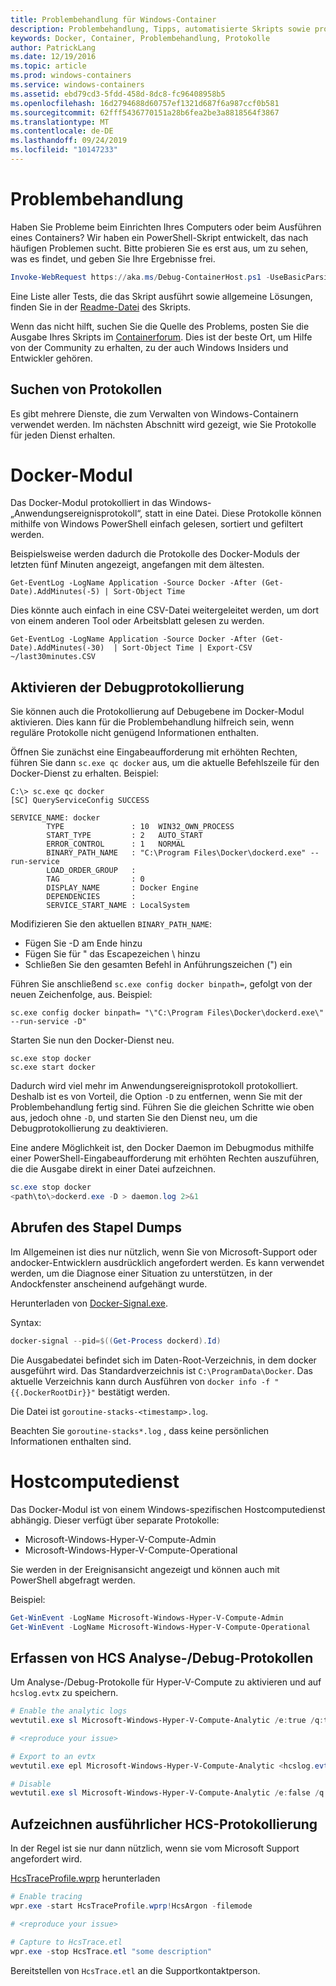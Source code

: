 ```yaml
---
title: Problembehandlung für Windows-Container
description: Problembehandlung, Tipps, automatisierte Skripts sowie protokollierte Informationen für Windows-Container und Docker
keywords: Docker, Container, Problembehandlung, Protokolle
author: PatrickLang
ms.date: 12/19/2016
ms.topic: article
ms.prod: windows-containers
ms.service: windows-containers
ms.assetid: ebd79cd3-5fdd-458d-8dc8-fc96408958b5
ms.openlocfilehash: 16d2794688d60757ef1321d687f6a987ccf0b581
ms.sourcegitcommit: 62fff5436770151a28b6fea2be3a8818564f3867
ms.translationtype: MT
ms.contentlocale: de-DE
ms.lasthandoff: 09/24/2019
ms.locfileid: "10147233"
---
```

# <a name="troubleshooting"></a>Problembehandlung

Haben Sie Probleme beim Einrichten Ihres Computers oder beim Ausführen eines Containers? Wir haben ein PowerShell-Skript entwickelt, das nach häufigen Problemen sucht. Bitte probieren Sie es erst aus, um zu sehen, was es findet, und geben Sie Ihre Ergebnisse frei.

```PowerShell
Invoke-WebRequest https://aka.ms/Debug-ContainerHost.ps1 -UseBasicParsing | Invoke-Expression
```
Eine Liste aller Tests, die das Skript ausführt sowie allgemeine Lösungen, finden Sie in der [Readme-Datei](https://github.com/Microsoft/Virtualization-Documentation/blob/live/windows-server-container-tools/Debug-ContainerHost/README.md) des Skripts.

Wenn das nicht hilft, suchen Sie die Quelle des Problems, posten Sie die Ausgabe Ihres Skripts im [Containerforum](https://social.msdn.microsoft.com/Forums/home?forum=windowscontainers). Dies ist der beste Ort, um Hilfe von der Community zu erhalten, zu der auch Windows Insiders und Entwickler gehören.


## <a name="finding-logs"></a>Suchen von Protokollen
Es gibt mehrere Dienste, die zum Verwalten von Windows-Containern verwendet werden. Im nächsten Abschnitt wird gezeigt, wie Sie Protokolle für jeden Dienst erhalten.

# <a name="docker-engine"></a>Docker-Modul
Das Docker-Modul protokolliert in das Windows-„Anwendungsereignisprotokoll“, statt in eine Datei. Diese Protokolle können mithilfe von Windows PowerShell einfach gelesen, sortiert und gefiltert werden.

Beispielsweise werden dadurch die Protokolle des Docker-Moduls der letzten fünf Minuten angezeigt, angefangen mit dem ältesten.

```
Get-EventLog -LogName Application -Source Docker -After (Get-Date).AddMinutes(-5) | Sort-Object Time 
```

Dies könnte auch einfach in eine CSV-Datei weitergeleitet werden, um dort von einem anderen Tool oder Arbeitsblatt gelesen zu werden.

```
Get-EventLog -LogName Application -Source Docker -After (Get-Date).AddMinutes(-30)  | Sort-Object Time | Export-CSV ~/last30minutes.CSV
```

## <a name="enabling-debug-logging"></a>Aktivieren der Debugprotokollierung
Sie können auch die Protokollierung auf Debugebene im Docker-Modul aktivieren. Dies kann für die Problembehandlung hilfreich sein, wenn reguläre Protokolle nicht genügend Informationen enthalten.

Öffnen Sie zunächst eine Eingabeaufforderung mit erhöhten Rechten, führen Sie dann `sc.exe qc docker` aus, um die aktuelle Befehlszeile für den Docker-Dienst zu erhalten.
Beispiel:
```
C:\> sc.exe qc docker
[SC] QueryServiceConfig SUCCESS

SERVICE_NAME: docker
        TYPE               : 10  WIN32_OWN_PROCESS
        START_TYPE         : 2   AUTO_START
        ERROR_CONTROL      : 1   NORMAL
        BINARY_PATH_NAME   : "C:\Program Files\Docker\dockerd.exe" --run-service
        LOAD_ORDER_GROUP   :
        TAG                : 0
        DISPLAY_NAME       : Docker Engine
        DEPENDENCIES       :
        SERVICE_START_NAME : LocalSystem
```

Modifizieren Sie den aktuellen `BINARY_PATH_NAME`:
- Fügen Sie -D am Ende hinzu
- Fügen Sie für " das Escapezeichen \ hinzu
- Schließen Sie den gesamten Befehl in Anführungszeichen (") ein

Führen Sie anschließend `sc.exe config docker binpath=`, gefolgt von der neuen Zeichenfolge, aus. Beispiel: 
```
sc.exe config docker binpath= "\"C:\Program Files\Docker\dockerd.exe\" --run-service -D"
```


Starten Sie nun den Docker-Dienst neu.
```
sc.exe stop docker
sc.exe start docker
```

Dadurch wird viel mehr im Anwendungsereignisprotokoll protokolliert. Deshalb ist es von Vorteil, die Option `-D` zu entfernen, wenn Sie mit der Problembehandlung fertig sind. Führen Sie die gleichen Schritte wie oben aus, jedoch ohne `-D`, und starten Sie den Dienst neu, um die Debugprotokollierung zu deaktivieren.

Eine andere Möglichkeit ist, den Docker Daemon im Debugmodus mithilfe einer PowerShell-Eingabeaufforderung mit erhöhten Rechten auszuführen, die die Ausgabe direkt in einer Datei aufzeichnen.
```PowerShell
sc.exe stop docker
<path\to\>dockerd.exe -D > daemon.log 2>&1
```

## <a name="obtaining-stack-dump"></a>Abrufen des Stapel Dumps

Im Allgemeinen ist dies nur nützlich, wenn Sie von Microsoft-Support oder andocker-Entwicklern ausdrücklich angefordert werden. Es kann verwendet werden, um die Diagnose einer Situation zu unterstützen, in der Andockfenster anscheinend aufgehängt wurde. 

Herunterladen von [Docker-Signal.exe](https://github.com/jhowardmsft/docker-signal).

Syntax:
```PowerShell
docker-signal --pid=$((Get-Process dockerd).Id)
```

Die Ausgabedatei befindet sich im Daten-Root-Verzeichnis, in dem docker ausgeführt wird. Das Standardverzeichnis ist `C:\ProgramData\Docker`. Das aktuelle Verzeichnis kann durch Ausführen von `docker info -f "{{.DockerRootDir}}"` bestätigt werden.

Die Datei ist `goroutine-stacks-<timestamp>.log`.

Beachten Sie `goroutine-stacks*.log` , dass keine persönlichen Informationen enthalten sind.


# <a name="host-compute-service"></a>Hostcomputedienst
Das Docker-Modul ist von einem Windows-spezifischen Hostcomputedienst abhängig. Dieser verfügt über separate Protokolle: 
- Microsoft-Windows-Hyper-V-Compute-Admin
- Microsoft-Windows-Hyper-V-Compute-Operational

Sie werden in der Ereignisansicht angezeigt und können auch mit PowerShell abgefragt werden.

Beispiel:
```PowerShell
Get-WinEvent -LogName Microsoft-Windows-Hyper-V-Compute-Admin
Get-WinEvent -LogName Microsoft-Windows-Hyper-V-Compute-Operational 
```

## <a name="capturing-hcs-analyticdebug-logs"></a>Erfassen von HCS Analyse-/Debug-Protokollen

Um Analyse-/Debug-Protokolle für Hyper-V-Compute zu aktivieren und auf `hcslog.evtx` zu speichern.

```PowerShell
# Enable the analytic logs
wevtutil.exe sl Microsoft-Windows-Hyper-V-Compute-Analytic /e:true /q:true

# <reproduce your issue>

# Export to an evtx
wevtutil.exe epl Microsoft-Windows-Hyper-V-Compute-Analytic <hcslog.evtx>

# Disable
wevtutil.exe sl Microsoft-Windows-Hyper-V-Compute-Analytic /e:false /q:true
```

## <a name="capturing-hcs-verbose-tracing"></a>Aufzeichnen ausführlicher HCS-Protokollierung

In der Regel ist sie nur dann nützlich, wenn sie vom Microsoft Support angefordert wird. 

[HcsTraceProfile.wprp](https://gist.github.com/jhowardmsft/71b37956df0b4248087c3849b97d8a71) herunterladen

```PowerShell
# Enable tracing
wpr.exe -start HcsTraceProfile.wprp!HcsArgon -filemode

# <reproduce your issue>

# Capture to HcsTrace.etl
wpr.exe -stop HcsTrace.etl "some description"
```

Bereitstellen von `HcsTrace.etl` an die Supportkontaktperson.
